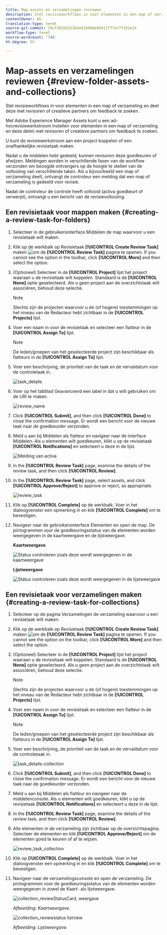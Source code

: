 ```yaml
---
title: Map-assets en verzamelingen reviewen
description: Stel revisieworkflows in voor elementen in een map of verzameling en deel deze met revisoren of creatieve partners om feedback te zoeken.
contentOwner: AG
translation-type: tm+mt
source-git-commit: 29cf202b2522b4e624960e8b911f77ec7f291e24
workflow-type: tm+mt
source-wordcount: '746'
ht-degree: 5%

---
```



# Map-assets en verzamelingen reviewen {#review-folder-assets-and-collections}

Stel revisieworkflows in voor elementen in een map of verzameling en deel deze met revisoren of creatieve partners om feedback te zoeken.

Met Adobe Experience Manager Assets kunt u een ad-hocrevisiewerkstroom instellen voor elementen in een map of verzameling en deze delen met revisoren of creatieve partners om feedback te zoeken.

U kunt de revisiewerkstroom aan een project koppelen of een onafhankelijke revisietaak maken.

Nadat u de middelen hebt gedeeld, kunnen revisoren deze goedkeuren of afwijzen. Meldingen worden in verschillende fasen van de workflow verzonden om beoogde ontvangers op de hoogte te stellen van de voltooiing van verschillende taken. Als u bijvoorbeeld een map of verzameling deelt, ontvangt de controleur een melding dat een map of verzameling is gedeeld voor revisie.

Nadat de controleur de controle heeft voltooid (activa goedkeurt of verwerpt), ontvangt u een bericht van de revisievoltooiing.

## Een revisietaak voor mappen maken {#creating-a-review-task-for-folders}

1. Selecteer in de gebruikersinterface Middelen de map waarvoor u een revisietaak wilt maken.
1. Klik op de werkbalk op Revisietaak **[!UICONTROL Create Review Task]** maken ![om de](assets/do-not-localize/create-review-task.png) **[!UICONTROL Review Task]** pagina te openen. If you cannot see the option in the toolbar, click **[!UICONTROL More]** and then select the option.

1. (Optioneel) Selecteer in de **[!UICONTROL Project]** lijst het project waaraan u de revisietaak wilt koppelen. Standaard is de **[!UICONTROL None]** optie geselecteerd. Als u geen project aan de overzichtstaak wilt associëren, behoud deze selectie.

   >[!NOTE]
   >
   >Slechts zijn de projecten waarvoor u de (of hogere) toestemmingen op het niveau van de Redacteur hebt zichtbaar in de **[!UICONTROL Projects]** lijst.

1. Voer een naam in voor de revisietaak en selecteer een fiatteur in de **[!UICONTROL Assign To]** lijst.

   >[!NOTE]
   >
   >De leden/groepen van het geselecteerde project zijn beschikbaar als fiatteurs in de **[!UICONTROL Assign To]** lijst.

1. Voer een beschrijving, de prioriteit van de taak en de vervaldatum voor de controletaak in.

   ![task_details](assets/task_details.png)

1. Voer op het tabblad Geavanceerd een label in dat u wilt gebruiken om de URI te maken.

   ![review_name](assets/review_name.png)

1. Click **[!UICONTROL Submit]**, and then click **[!UICONTROL Done]** to close the confirmation message. Er wordt een bericht voor de nieuwe taak naar de goedkeurder verzonden.
1. Meld u aan bij Middelen als fiatteur en navigeer naar de interface Middelen. Als u elementen wilt goedkeuren, klikt u op de revisietaak **[!UICONTROL Notifications]** en selecteert u deze in de lijst.

   ![Melding van activa](assets/aemAssetsNotification.png)

1. In the **[!UICONTROL Review Task]** page, examine the details of the review task, and then click **[!UICONTROL Review]**.
1. In the **[!UICONTROL Review Task]** page, select assets, and click **[!UICONTROL Approve/Reject]** to approve or reject, as appropriate.

   ![review_task](assets/review_task.png)

1. Klik op **[!UICONTROL Complete]** op de werkbalk. Voer in het dialoogvenster een opmerking in en klik **[!UICONTROL Complete]** om te bevestigen.
1. Navigeer naar de gebruikersinterface Elementen en open de map. De pictogrammen voor de goedkeuringsstatus van de elementen worden weergegeven in de kaartweergave en de lijstweergave.

   **Kaartweergave**

   ![Status controleren zoals deze wordt weergegeven in de kaartweergave](assets/chlimage_1-404.png)

   **Lijstweergave**

   ![Status controleren zoals deze wordt weergegeven in de lijstweergave](assets/review_status_listview.png)

## Een revisietaak voor verzamelingen maken {#creating-a-review-task-for-collections}

1. Selecteer op de pagina Verzamelingen de verzameling waarvoor u een revisietaak wilt maken.
1. Klik op de werkbalk op Revisietaak **[!UICONTROL Create Review Task]** maken ![om de](assets/do-not-localize/create-review-task.png) **[!UICONTROL Review Task]** pagina te openen. If you cannot see the option on the toolbar, click **[!UICONTROL More]** and then select the option.

1. (Optioneel) Selecteer in de **[!UICONTROL Project]** lijst het project waaraan u de revisietaak wilt koppelen. Standaard is de **[!UICONTROL None]** optie geselecteerd. Als u geen project aan de overzichtstaak wilt associëren, behoud deze selectie.

   >[!NOTE]
   >
   >Slechts zijn de projecten waarvoor u de (of hogere) toestemmingen op het niveau van de Redacteur hebt zichtbaar in de **[!UICONTROL Projects]** lijst.

1. Voer een naam in voor de revisietaak en selecteer een fiatteur in de **[!UICONTROL Assign To]** lijst.

   >[!NOTE]
   >
   >De leden/groepen van het geselecteerde project zijn beschikbaar als fiatteurs in de **[!UICONTROL Assign To]** lijst.

1. Voer een beschrijving, de prioriteit van de taak en de vervaldatum voor de controletaak in.

   ![task_details-collection](assets/task_details-collection.png)

1. Click **[!UICONTROL Submit]**, and then click **[!UICONTROL Done]** to close the confirmation message. Er wordt een bericht voor de nieuwe taak naar de goedkeurder verzonden.
1. Meld u aan bij Middelen als fiatteur en navigeer naar de middelenconsole. Als u elementen wilt goedkeuren, klikt u op de revisietaak **[!UICONTROL Notifications]** en selecteert u deze in de lijst.
1. In the **[!UICONTROL Review Task]** page, examine the details of the review task, and then click **[!UICONTROL Review]**.
1. Alle elementen in de verzameling zijn zichtbaar op de overzichtspagina. Selecteer de elementen en klik **[!UICONTROL Approve/Reject]** om de elementen goed te keuren of af te wijzen.

   ![review_task_collection](assets/review_task_collection.png)

1. Klik op **[!UICONTROL Complete]** op de werkbalk. Voer in het dialoogvenster een opmerking in en klik **[!UICONTROL Complete]** om te bevestigen.
1. Navigeer naar de verzamelingsconsole en open de verzameling. De pictogrammen voor de goedkeuringsstatus van de elementen worden weergegeven in zowel de Kaart- als lijstweergave.

   ![collection_reviewStatusCard, weergave](assets/collection_reviewstatuscardview.png)

   *Afbeelding: Kaartweergave.*

   ![collection_reviewstatus listview](assets/collection_reviewstatuslistview.png)

   *Afbeelding: Lijstweergave.*
